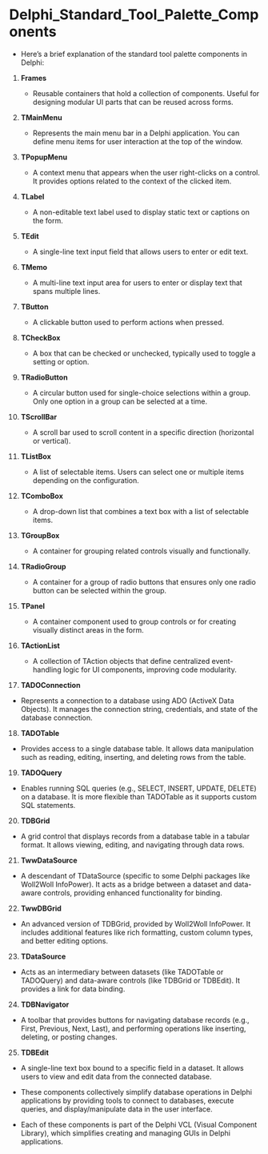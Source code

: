 # Delphi_Standard_Tool_Palette_Components


- Here’s a brief explanation of the standard tool palette components in Delphi:

1. **Frames**  
   - Reusable containers that hold a collection of components. Useful for designing modular UI parts that can be reused across forms.

2. **TMainMenu**  
   - Represents the main menu bar in a Delphi application. You can define menu items for user interaction at the top of the window.

3. **TPopupMenu**  
   - A context menu that appears when the user right-clicks on a control. It provides options related to the context of the clicked item.

4. **TLabel**  
   - A non-editable text label used to display static text or captions on the form.

5. **TEdit**  
   - A single-line text input field that allows users to enter or edit text.

6. **TMemo**  
   - A multi-line text input area for users to enter or display text that spans multiple lines.

7. **TButton**  
   - A clickable button used to perform actions when pressed.

8. **TCheckBox**  
   - A box that can be checked or unchecked, typically used to toggle a setting or option.

9. **TRadioButton**  
   - A circular button used for single-choice selections within a group. Only one option in a group can be selected at a time.

10. **TScrollBar**  
    - A scroll bar used to scroll content in a specific direction (horizontal or vertical).

11. **TListBox**  
    - A list of selectable items. Users can select one or multiple items depending on the configuration.

12. **TComboBox**  
    - A drop-down list that combines a text box with a list of selectable items.

13. **TGroupBox**  
    - A container for grouping related controls visually and functionally.

14. **TRadioGroup**  
    - A container for a group of radio buttons that ensures only one radio button can be selected within the group.

15. **TPanel**  
    - A container component used to group controls or for creating visually distinct areas in the form.

16. **TActionList**  
    - A collection of TAction objects that define centralized event-handling logic for UI components, improving code modularity.

17. **TADOConnection**  
   - Represents a connection to a database using ADO (ActiveX Data Objects). It manages the connection string, credentials, and state of the database connection.

18. **TADOTable**  
   - Provides access to a single database table. It allows data manipulation such as reading, editing, inserting, and deleting rows from the table.

19. **TADOQuery**  
   - Enables running SQL queries (e.g., SELECT, INSERT, UPDATE, DELETE) on a database. It is more flexible than TADOTable as it supports custom SQL statements.

20. **TDBGrid**  
   - A grid control that displays records from a database table in a tabular format. It allows viewing, editing, and navigating through data rows.

21. **TwwDataSource**  
   - A descendant of TDataSource (specific to some Delphi packages like Woll2Woll InfoPower). It acts as a bridge between a dataset and data-aware controls, providing enhanced functionality for binding.

22. **TwwDBGrid**  
   - An advanced version of TDBGrid, provided by Woll2Woll InfoPower. It includes additional features like rich formatting, custom column types, and better editing options.

23. **TDataSource**  
   - Acts as an intermediary between datasets (like TADOTable or TADOQuery) and data-aware controls (like TDBGrid or TDBEdit). It provides a link for data binding.

24. **TDBNavigator**  
   - A toolbar that provides buttons for navigating database records (e.g., First, Previous, Next, Last), and performing operations like inserting, deleting, or posting changes.

25. **TDBEdit**  
   - A single-line text box bound to a specific field in a dataset. It allows users to view and edit data from the connected database.

- These components collectively simplify database operations in Delphi applications by providing tools to connect to databases, execute queries, and display/manipulate data in the user interface.

- Each of these components is part of the Delphi VCL (Visual Component Library), which simplifies creating and managing GUIs in Delphi applications.

